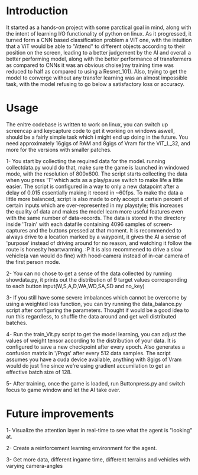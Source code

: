 # Introduction 
It started as a hands-on project with some parctical goal in mind, along with the intent of learning I/O functionality of python on linux. As it progressed, it turned form a CNN based classification problem a ViT one, with the intuition that a ViT would be able to "Attend" to different objects according to their position on the screen,
leading to a better judgement by the AI and overall a better performing model, along with the better performance of transformers as compared to CNNs it was an obvious choise(my training time was reduced to half as compared to using a Resnet_101). Also, trying to get the model to converge without any transfer learning was an almost impossible task, with the model refusing to go below a satisfactory loss
or accuracy.


# Usage
The enitre codebase is written to work on linux, you can switch up screencap and keycapture code to get it working on windows aswell, should be a fairly simple task which i might end up doing in the future.
You need approximately 16gigs of RAM and 8gigs of Vram for the ViT_L_32, and more for the versions with smaller patches.  

1- You start by collecting the required data for the model. running collectdata.py would do that, make sure the game is launched in windowed mode, with the resolution of 800x600.
The script starts collecting the data when you press 'T' which acts as a play/pause switch to make life a little easier. The script is configured in a way to only a new datapoint after a delay of 0.015 essentially making it record in ~60fps.
To make the data a little more balanced, script is also made to only accept a certain percent of certain inputs which are over-represented in my playstyle; this increases the quality of data and makes the model learn more useful features even with the same number of data-records.
The data is stored in the directory inside 'Train' with each datafile containing 4096 samples of screen-captures and the buttons pressed at that moment.
It is recommended to always drive to a location marked by a waypoint, it gives the AI a sense of 'purpose' instead of driving around for no reason, and watching it follow the route is honeslty heartwarming. :P 
It is also recommened to drive a slow vehicle(a van would do fine) with hood-camera instead of in-car camera of the first person mode.

2- You can no chose to get a sense of the data collected by running showdata.py, it prints out the distribution of 9 target values corrosponding to each button input(W,S,A,D,WA,WD,SA,SD and no_key)

3- If you still have some severe imbalances which cannot be overcome by using a weighted loss function, you can try running the data_balance.py script after configuring the parameters.
Thought if would be a good idea to run this regardless, to shuffle the data around and get well distributed batches.

4- Run the train_Vit.py script to get the model learning, you can adjust the values of weight tensor according to the distribution of your data. It is configured to save a new checkpoint after every epoch.
Also generates a confusion matrix in '/Pngs' after every 512 data samples. The script assumes you have a cuda device available, anything with 8gigs of Vram would do just fine since we're using gradient accumilation to get an effective batch size of 128.

5- After training, once the game is loaded, run Buttonpress.py and switch focus to game window and let the AI take over.


# Future improvements
1- Visualize the attention layer in real-time to see what the agent is "looking" at.

2- Create a reinforcement learning environment for the agent. 

3- Get more data, different ingame time, different terrains and vehicles with varying camera-angles 
